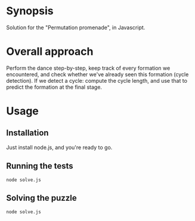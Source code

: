 # Synopsis
Solution for the "Permutation promenade", in Javascript.

# Overall approach
Perform the dance step-by-step, keep track of every formation we encountered, and check whether we've already seen this formation (cycle detection).
If we detect a cycle: compute the cycle length, and use that to predict the formation at the final stage.

# Usage

## Installation
Just install node.js, and you're ready to go.


## Running the tests
```
node solve.js
```


## Solving the puzzle
```
node solve.js
```
